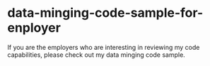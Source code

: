 data-minging-code-sample-for-enployer
=====================================

If you are the employers who are interesting in reviewing my code capabilities, please check out my data minging code sample.
